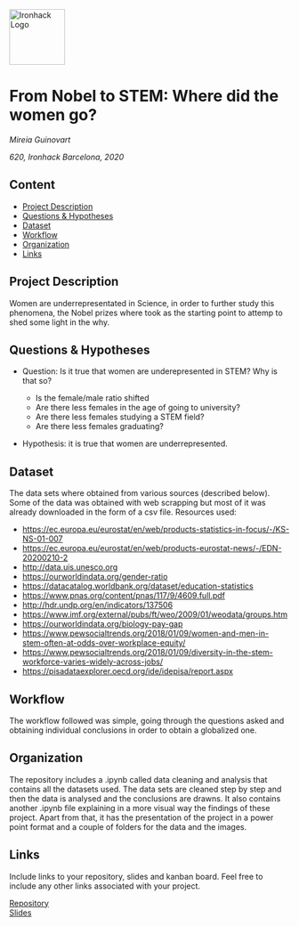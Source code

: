 <img src="https://bit.ly/2VnXWr2" alt="Ironhack Logo" width="100"/>

# From Nobel to STEM: Where did the women go?
*Mireia Guinovart*

*620, Ironhack Barcelona, 2020*

## Content
- [Project Description](#project-description)
- [Questions & Hypotheses](#questions-hypotheses)
- [Dataset](#dataset)
- [Workflow](#workflow)
- [Organization](#organization)
- [Links](#links)

## Project Description
Women are underrepresentated in Science, in order to further study this phenomena, the Nobel prizes where took as the starting point to attemp to shed some light in the why.

## Questions & Hypotheses
- Question: Is it true that women are underepresented in STEM? Why is that so?
    - Is the female/male ratio shifted
    - Are there less females in the age of going to university?
    - Are there less females studying a STEM field?
    - Are there less females graduating?

- Hypothesis: it is true that women are underrepresented. 

## Dataset

The data sets where obtained from various sources (described below). Some of the data was obtained with web scrapping but most of it was already downloaded in the form of a csv file.
Resources used:

- https://ec.europa.eu/eurostat/en/web/products-statistics-in-focus/-/KS-NS-01-007
- https://ec.europa.eu/eurostat/en/web/products-eurostat-news/-/EDN-20200210-2
- http://data.uis.unesco.org
- https://ourworldindata.org/gender-ratio
- https://datacatalog.worldbank.org/dataset/education-statistics
- https://www.pnas.org/content/pnas/117/9/4609.full.pdf
- http://hdr.undp.org/en/indicators/137506
- https://www.imf.org/external/pubs/ft/weo/2009/01/weodata/groups.htm
- https://ourworldindata.org/biology-pay-gap
- https://www.pewsocialtrends.org/2018/01/09/women-and-men-in-stem-often-at-odds-over-workplace-equity/
- https://www.pewsocialtrends.org/2018/01/09/diversity-in-the-stem-workforce-varies-widely-across-jobs/
- https://pisadataexplorer.oecd.org/ide/idepisa/report.aspx


## Workflow

The workflow followed was simple, going through the questions asked and obtaining individual conclusions in order to obtain a globalized one.

## Organization

The repository includes a .ipynb called data cleaning and analysis that contains all the datasets used. The data sets are cleaned step by step and then the data is analysed and the conclusions are drawns. It also contains another .ipynb file explaining in a more visual way the findings of these project. Apart from that, it has the presentation of the project in a power point format and a couple of folders for the data and the images.

## Links
Include links to your repository, slides and kanban board. Feel free to include any other links associated with your project.

[Repository](https://github.com/mg365/Project-Week-5-Your-Own-Project/tree/master/your-project)  
[Slides](https://docs.google.com/presentation/d/1AzptmB7z-oVZvK1bmcFGd8A5BOqsvMR6qxoFWKqyISk/edit#slide=id.g86a458dcdf_0_267)  
  
